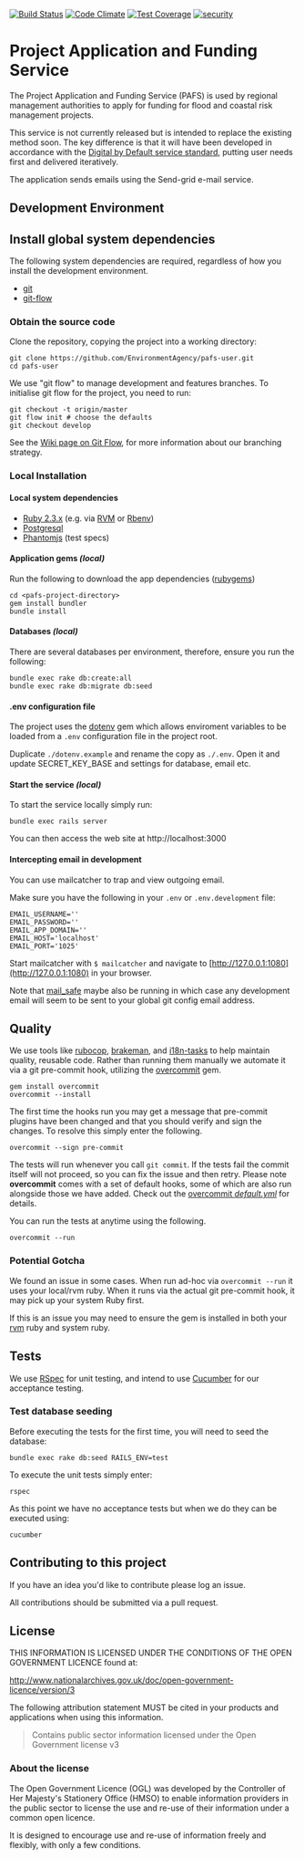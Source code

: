 [![Build Status](https://travis-ci.org/EnvironmentAgency/pafs-user.svg?branch=develop)](https://travis-ci.org/EnvironmentAgency/pafs-user)
[![Code Climate](https://codeclimate.com/github/EnvironmentAgency/pafs-user/badges/gpa.svg)](https://codeclimate.com/github/EnvironmentAgency/pafs-user)
[![Test Coverage](https://codeclimate.com/github/EnvironmentAgency/pafs-user/badges/coverage.svg)](https://codeclimate.com/github/EnvironmentAgency/pafs-user/coverage)
[![security](https://hakiri.io/github/EnvironmentAgency/pafs-user/develop.svg)](https://hakiri.io/github/EnvironmentAgency/pafs-user/develop)

# Project Application and Funding Service

The Project Application and Funding Service (PAFS) is used by regional management authorities to apply for funding for flood and coastal risk management projects.

This service is not currently released but is intended to replace the existing method soon. The key difference is that it will have been developed in accordance with the [Digital by Default service standard](https://www.gov.uk/service-manual/digital-by-default), putting user needs first and delivered iteratively.

The application sends emails using the Send-grid e-mail service.

## Development Environment

## Install global system dependencies

The following system dependencies are required, regardless of how you install the development environment.

* [git](https://git-scm.com/book/en/v2/Getting-Started-Installing-Git)
* [git-flow](https://github.com/nvie/gitflow/wiki/Installation)

### Obtain the source code

Clone the repository, copying the project into a working directory:

    git clone https://github.com/EnvironmentAgency/pafs-user.git
    cd pafs-user

We use "git flow" to manage development and features branches.
To initialise git flow for the project, you need to run:

    git checkout -t origin/master
    git flow init # choose the defaults
    git checkout develop

See the [Wiki page on Git Flow](https://github.com/EnvironmentAgency/waste-exemptions/wiki/Git-Flow),
for more information about our branching strategy.

### Local Installation

#### Local system dependencies

* [Ruby 2.3.x](https://www.ruby-lang.org) (e.g. via [RVM](https://rvm.io) or [Rbenv](https://github.com/sstephenson/rbenv/blob/master/README.md))
* [Postgresql](http://www.postgresql.org/download)
* [Phantomjs](https://github.com/teampoltergeist/poltergeist#installing-phantomjs) (test specs)

#### Application gems _(local)_

Run the following to download the app dependencies ([rubygems](https://www.ruby-lang.org/en/libraries/))

    cd <pafs-project-directory>
    gem install bundler
    bundle install

#### Databases _(local)_

There are several databases per environment, therefore, ensure you run the following:

    bundle exec rake db:create:all
    bundle exec rake db:migrate db:seed

#### .env configuration file

The project uses the [dotenv](https://github.com/bkeepers/dotenv) gem which allows enviroment variables to be loaded from a ```.env``` configuration file in the project root.

Duplicate ```./dotenv.example``` and rename the copy as ```./.env```. Open it and update SECRET_KEY_BASE and settings for database, email etc.

#### Start the service _(local)_

To start the service locally simply run:

    bundle exec rails server

You can then access the web site at http://localhost:3000

#### Intercepting email in development

You can use mailcatcher to trap and view outgoing email.

Make sure you have the following in your `.env` or `.env.development` file:

    EMAIL_USERNAME=''
    EMAIL_PASSWORD=''
    EMAIL_APP_DOMAIN=''
    EMAIL_HOST='localhost'
    EMAIL_PORT='1025'

Start mailcatcher with `$ mailcatcher` and navigate to
[http://127.0.0.1:1080](http://127.0.0.1:1080) in your browser.

Note that [mail_safe](https://github.com/myronmarston/mail_safe) maybe also be running in which
case any development email will seem to be sent to your global git config email address.

## Quality

We use tools like [rubocop](https://github.com/bbatsov/rubocop), [brakeman](https://github.com/presidentbeef/brakeman), and [i18n-tasks](https://github.com/glebm/i18n-tasks) to help maintain quality, reusable code. Rather than running them manually we automate it via a git pre-commit hook, utilizing the [overcommit](https://github.com/brigade/overcommit) gem.

    gem install overcommit
    overcommit --install

The first time the hooks run you may get a message that pre-commit plugins have been changed and that you should verify and sign the changes. To resolve this simply enter the following.

    overcommit --sign pre-commit

The tests will run whenever you call `git commit`. If the tests fail the commit itself will not proceed,
so you can fix the issue and then retry. Please note **overcommit** comes with a set of default hooks, some of which are also run alongside those we have added.
Check out the [overcommit _default.yml_](https://github.com/brigade/overcommit/blob/master/config/default.yml) for details.

You can run the tests at anytime using the following.

    overcommit --run

### Potential Gotcha

We found an issue in some cases. When run ad-hoc via ```overcommit --run``` it uses your local/rvm ruby. When it runs via the actual git pre-commit hook, it may pick up your system Ruby first.

If this is an issue you may need to ensure the gem is installed in both your [rvm](https://rvm.io/) ruby and system ruby.

## Tests

We use [RSpec](http://rspec.info/) for unit testing, and intend to use [Cucumber](https://github.com/cucumber/cucumber-rails) for our acceptance testing.

### Test database seeding

Before executing the tests for the first time, you will need to seed the database:

    bundle exec rake db:seed RAILS_ENV=test

To execute the unit tests simply enter:

    rspec

As this point we have no acceptance tests but when we do they can be executed using:

    cucumber

## Contributing to this project

If you have an idea you'd like to contribute please log an issue.

All contributions should be submitted via a pull request.

## License

THIS INFORMATION IS LICENSED UNDER THE CONDITIONS OF THE OPEN GOVERNMENT LICENCE found at:

http://www.nationalarchives.gov.uk/doc/open-government-licence/version/3

The following attribution statement MUST be cited in your products and applications when using this information.

> Contains public sector information licensed under the Open Government license v3

### About the license

The Open Government Licence (OGL) was developed by the Controller of Her Majesty's Stationery Office (HMSO) to enable information providers in the public sector to license the use and re-use of their information under a common open licence.

It is designed to encourage use and re-use of information freely and flexibly, with only a few conditions.
